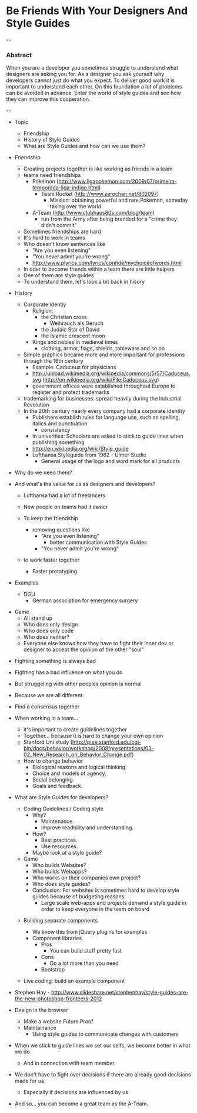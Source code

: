 # Be Friends With Your Designers And Style Guides

--

### Abstract

When you are a developer you sometimes struggle to understand what designers are asking you for. As a designer you ask yourself why developers cannot just do what you expect.
To deliver good work it is important to understand each other. On this foundation a lot of problems can be avoided in advance.
Enter the world of style guides and see how they can improve this cooperation.

--
- Topic
	- Friendship
	- History of Style Guides
	- What are Style Guides and how can we use them?
- Friendship
	- Creating projects together is like working as friends in a team
	- teams need friendships
		- Pokémon (http://www.ligapokemon.com/2009/07/primeira-temporada-liga-indigo.html)
			- Team Rocket (http://www.zerochan.net/802097)
				- Mission: obtaining powerful and rare Pokémon, someday taking over the world.
		- A-Team (http://www.clubhaus80s.com/blog/team)
			- run from the Army after being branded for a "crime they didn't commit"
	- Sometimes friendships are hard
	- It's hard to work in teams
	- Who doesn't know sentences like
		- "Are you even listening"
		- "You never admit you're wrong"
		- http://www.plyrics.com/lyrics/confide/mychoiceofwords.html
	- In oder to become friends within a team there are little helpers
	- One of them are style guides
	- To understand them, let's look a bit back in hisory
- History
	- Corporate Identiy
		- Religion:
			- the Christian cross
				- Weihrauch als Geruch
			- the Judaic Star of David
			- the Islamic crescent moon
		- Kings and nobles in medieval times
			- clothing, armor, flags, shields, tableware and so on
	- Simple graphics became more and more important for professions through the 16th century
		- Example: Caduceus for physicians
		- http://upload.wikimedia.org/wikipedia/commons/5/57/Caduceus.svg (http://en.wikipedia.org/wiki/File:Caduceus.svg)
		- government offices were established throughout Europe to register and protect trademarks
	- trademarking for businesses: spread heavily during the Industrial Revolution
	- In the 20th century nearly every company had a corporate identity
		- Publishers establish rules for language use, such as spelling, italics and punctuation
			- consistency
		- In univerities: Schoolars are asked to stick to guide lines when publishing something
		- http://en.wikipedia.org/wiki/Style_guide
		- Lufthansa Styleguide from 1962 - Ulmer Studie
			- General usage of the logo and word mark for all products
- Why do we need them?
- And what's the value for us as designers and developers?
	- Lufthansa had a lot of freelancers
	- New people on teams had it easier

	- To keep the friendship
		- removing questions like
			- "Are you even listening"
				- better communication with Style Guides
			- "You never admit you're wrong"
	- to work faster together
		- Faster prototyping

- Examples
	- DGU
		- German association for emergency surgery


* Game
	* All stand up
	* Who does only design
	* Who does only code
	* Who does neither?
	* Everyone else knows how they have to fight their inner dev or designer to accept the opinion of the other "soul"

- Fighting something is always bad
- Fighting has a bad influence on what you do
- But struggeling with other peoples opinion is normal
- Because we are all different
- Find a consensus together
- When working in a team…
	- it's important to create guidelines together
	- Together… because it is hard to change your own opinion
	- Stanford Uni study (http://piee.stanford.edu/cgi-bin/docs/behavior/workshop/2008/presentations/03-02_New_Research_on_Behavior_Change.pdf)
	- How to change behavior
		- Biological reasons and logical thinking.
		- Choice and models of agency.
		- Social belonging.
		- Goals and feedback.
- What are Style Guides for developers?
	- Coding Guidelines / Coding style
		- Why?
			- Maintenance
			- Improve readbility and understanding.
		- How?
			- Best practices.
			- Use resources.
		- Maybe look at a style guide?

	* Game
		* Who builds Websites?
		* Who builds Webapps?
		* Who works on their companies own project?
		* Who does style guides?
		* Conclusion: For websites is sometimes hard to develop style guides because of budgeting reasons
			* Large scale web-apps and projects demand a style guide in order to keep everyone in the team on board

	- Building separate components
		- We know this from jQuery plugins for examples
		- Component libraries
			- Pros
				- You can build stuff pretty fast
			- Cons
				- Do a lot more than you need
			- Bootstrap

	- Live coding: build an example component

- Stephen Hay - http://www.slideshare.net/stephenhay/style-guides-are-the-new-photoshop-fronteers-2012
- Design in the browser
	- Make a website Future Proof
	- Maintainance
		- Using style guides to communicate changes with customers

- When we stick to guide lines we set our selfs, we become better in what we do
	- And in connection with team member
- We don't have to fight over decisions if there are already good decisions made for us
	- Especially if decisions are influenced by us


- And so… you can become a great team as the A-Team.

